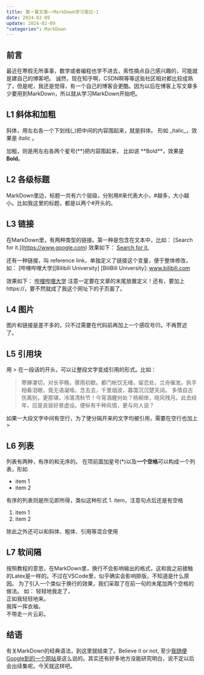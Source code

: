 ```yaml
---
title: 第一篇文章——MarkDown学习笔记-1
date: 2024-02-09
update: 2024-02-09
"categories": MarkDown
---
```


## 前言
最近在寒假无所事事，数学或者编程也学不进去，索性搞点自己感兴趣的，可能就是建自己的博客吧。
诚然，现在知乎啊，CSDN啊等等这些社区相对都比较成熟了，但是呢，我还是觉得，有一个自己的博客会更酷。因为以后在博客上写文章多少要用到MarkDown，所以就从学习MarkDown开始吧。

## L1 斜体和加粗
斜体，用左右各一个下划线(_)把中间的内容围起来，就是斜体。
形如 \_italic\_，效果是 _italic_ 。

加粗，则是用左右各两个星号(**)把内容围起来，
比如说 \*\*Bold\*\*，效果是 **Bold**。

## L2 各级标题
MarkDown里边，标题一共有六个层级，分别用\#来代表大小，\#越多，大小越小。比如我这里的标题，都是以两个\#开头的。

## L3 链接
在MarkDown里，有两种类型的链接。第一种是包含在文本中，比如：
\[Search for it.]\(https://www.google.com)
效果如下：
[Search for it.](https://www.google.com)

还有一种链接，叫 reference link，单独定义了链接这个变量，便于整体修改，如：
\[哔哩哔哩大学]\[Bilibili University]
\[BiliBili University]: www.bilibili.com

效果如下：
[哔哩哔哩大学][Bilibili University]
注意一定要在文章的末尾放置定义！还有，要加上https://，要不然就成了我这个网址下的子页面了。

## L4 图片
图片和链接是差不多的，只不过需要在代码前再加上一个感叹号(!)。不再赘述了。

## L5 引用块

用 > 在一段话的开头，可以让整段文字变成引用的形式。比如：
>寒蝉凄切，对长亭晚，骤雨初歇。都门帐饮无绪，留恋处，兰舟催发。执手相看泪眼，竟无语凝噎。念去去，千里烟波，暮霭沉沉楚天阔。
多情自古伤离别，更那堪，冷落清秋节！今宵酒醒何处？杨柳岸，晓风残月。此去经年，应是良辰好景虚设。便纵有千种风情，更与何人说？

如果一大段文字中间有空行，为了使分隔开来的文字均被引用，需要在空行也加上 >

## L6 列表
列表有两种，有序的和无序的。
在项前面加星号(*)以及**一个空格**可以构成一个列表，形如
* item 1
* item 2

有序的列表则是所见即所得，类似这种形式 1. item，注意句点后还是有空格
1. item 1
2. item 2

除此之外还可以和斜体、粗体、引用等混合使用

## L7 软间隔
按照教程的意思，在MarkDown里，换行不会影响输出的格式，这和我之前接触的Latex是一样的。不过在VSCode里，似乎确实会影响排版，不知道是什么原因。
为了引入一个类似于换行的效果，我们采取了在前一句的末尾加两个空格的做法。
如：
轻轻地我走了，  
正如我轻轻地来。  
我挥一挥衣袖，  
不带走一片云彩。

## 结语
有关MarkDown的经典语法，到这里就结束了。Believe it or not, 至少[我随便Google到的一个网站](https://www.markdowntutorial.com/)是这么说的。其实还有好多地方没能研究明白，说不定以后会出续集呢。今天就这样吧。

[BiliBili University]: https://www.bilibili.com